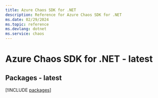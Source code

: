 ```yaml
---
title: Azure Chaos SDK for .NET
description: Reference for Azure Chaos SDK for .NET
ms.date: 02/29/2024
ms.topic: reference
ms.devlang: dotnet
ms.service: chaos
---
```

# Azure Chaos SDK for .NET - latest
## Packages - latest
[!INCLUDE [packages](chaos-index.md)]